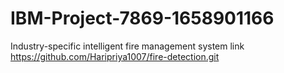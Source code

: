 # IBM-Project-7869-1658901166
Industry-specific intelligent fire management system
link https://github.com/Haripriya1007/fire-detection.git
